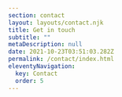 ```yaml
---
section: contact
layout: layouts/contact.njk
title: Get in touch
subtitle: ""
metaDescription: null
date: 2021-10-23T03:51:03.282Z
permalink: /contact/index.html
eleventyNavigation:
  key: Contact
  order: 5
---
```



